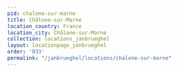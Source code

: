 ```yaml
---
pid: chalone-sur-marne
title: Châlone-sur-Marne
location_country: France
location_city: Châlone-sur-Marne
collection: locations_janbrueghel
layout: locationpage_janbrueghel
order: '033'
permalink: "/janbrueghel/locations/chalone-sur-marne"
---
```

